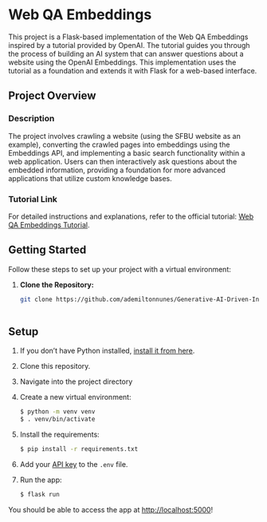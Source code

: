 # Web QA Embeddings

This project is a Flask-based implementation of the Web QA Embeddings inspired by a tutorial provided by OpenAI. The tutorial guides you through the process of building an AI system that can answer questions about a website using the OpenAI Embeddings. This implementation uses the tutorial as a foundation and extends it with Flask for a web-based interface.

## Project Overview

### Description

The project involves crawling a website (using the SFBU website as an example), converting the crawled pages into embeddings using the Embeddings API, and implementing a basic search functionality within a web application. Users can then interactively ask questions about the embedded information, providing a foundation for more advanced applications that utilize custom knowledge bases.

### Tutorial Link

For detailed instructions and explanations, refer to the official tutorial: [Web QA Embeddings Tutorial](https://platform.openai.com/docs/tutorials/web-qa-embeddings).

## Getting Started

Follow these steps to set up your project with a virtual environment:

1. **Clone the Repository:**
   ```bash
   git clone https://github.com/ademiltonnunes/Generative-AI-Driven-Intelligent-Apps-Development.git
 
## Setup

1. If you don’t have Python installed, [install it from here](https://www.python.org/downloads/).

2. Clone this repository.

3. Navigate into the project directory

4. Create a new virtual environment:

   ```bash
   $ python -m venv venv
   $ . venv/bin/activate
   ```

5. Install the requirements:

   ```bash
   $ pip install -r requirements.txt
   ```

6. Add your [API key](https://beta.openai.com/account/api-keys) to the `.env` file.

8. Run the app:

   ```bash
   $ flask run
   ```

You should be able to access the app at [http://localhost:5000](http://localhost:5000)!
